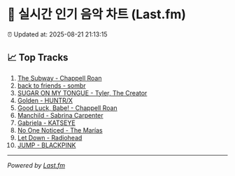 # 🎵 실시간 인기 음악 차트 (Last.fm)

⏰ Updated at: 2025-08-21 21:13:15

## 📈 Top Tracks

1. [The Subway - Chappell Roan](https://www.last.fm/music/Chappell+Roan/_/The+Subway)
2. [back to friends - sombr](https://www.last.fm/music/sombr/_/back+to+friends)
3. [SUGAR ON MY TONGUE - Tyler, The Creator](https://www.last.fm/music/Tyler,+The+Creator/_/SUGAR+ON+MY+TONGUE)
4. [Golden - HUNTR/X](https://www.last.fm/music/HUNTR%2FX/_/Golden)
5. [Good Luck, Babe! - Chappell Roan](https://www.last.fm/music/Chappell+Roan/_/Good+Luck,+Babe%21)
6. [Manchild - Sabrina Carpenter](https://www.last.fm/music/Sabrina+Carpenter/_/Manchild)
7. [Gabriela - KATSEYE](https://www.last.fm/music/KATSEYE/_/Gabriela)
8. [No One Noticed - The Marías](https://www.last.fm/music/The+Mar%C3%ADas/_/No+One+Noticed)
9. [Let Down - Radiohead](https://www.last.fm/music/Radiohead/_/Let+Down)
10. [JUMP - BLACKPINK](https://www.last.fm/music/BLACKPINK/_/JUMP)

---
*Powered by [Last.fm](https://www.last.fm)*
